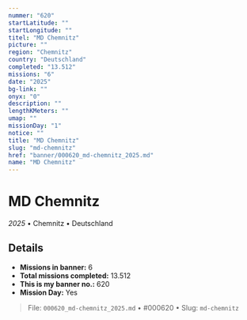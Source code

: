 ```yaml
---
nummer: "620"
startLatitude: ""
startLongitude: ""
titel: "MD Chemnitz"
picture: ""
region: "Chemnitz"
country: "Deutschland"
completed: "13.512"
missions: "6"
date: "2025"
bg-link: ""
onyx: "0"
description: ""
lengthKMeters: ""
umap: ""
missionDay: "1"
notice: ""
title: "MD Chemnitz"
slug: "md-chemnitz"
href: "banner/000620_md-chemnitz_2025.md"
name: "MD Chemnitz"
---
```

# MD Chemnitz

*2025* • Chemnitz • Deutschland





## Details

- **Missions in banner:** 6
- **Total missions completed:** 13.512
- **This is my banner no.:** 620
- **Mission Day:** Yes





> File: `000620_md-chemnitz_2025.md` • #000620 • Slug: `md-chemnitz`
